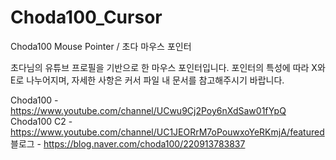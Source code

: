 # Choda100_Cursor
Choda100 Mouse Pointer / 초다 마우스 포인터

초다님의 유튜브 프로필을 기반으로 한 마우스 포인터입니다.
포인터의 특성에 따라 X와 E로 나누어지며, 자세한 사항은 커서 파일 내 문서를 참고해주시기 바랍니다.

Choda100 - https://www.youtube.com/channel/UCwu9Cj2Poy6nXdSaw01fYpQ
Choda100 C2 - https://www.youtube.com/channel/UC1JEORrM7oPouwxoYeRKmjA/featured
블로그 - https://blog.naver.com/choda100/220913783837
